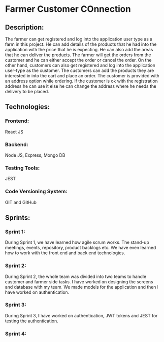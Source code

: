 # Farmer Customer COnnection
## Description:
The farmer can get registered and log into the application user type as a farm in this project. He can add details of the products that he had into the application with the price that he is expecting. He can also add the areas that he can deliver the products. The farmer will get the orders from the customer and he can either accept the order or cancel the order. 
	On the other hand, customers can also get registered and log into the application user-type as the customer. The customers can add the products they are interested in into the cart and place an order. The customer is provided with an address option while ordering. If the customer is ok with the registration address he can use it else he can change the address where he needs the delivery to be placed.
## Technologies:
### Frontend:
React JS
### Backend:
Node JS, Express, Mongo DB
### Testing Tools:
JEST
### Code Versioning System:
GIT and GitHub
## Sprints:
### Sprint 1:
During Sprint 1, we have learned how agile scrum works. The stand-up meetings, events, repository, product backlogs etc. We have even learned how to work with the front end and back end technologies.

### Sprint 2:
During Sprint 2, the whole team was divided into two teams to handle customer and farmer side tasks. I have worked on designing the screens and database with my team. We made models for the application and then I have worked on authentication.
### Sprint 3:
During Sprint 3, I have worked on authentication, JWT tokens and JEST for testing the authentication.
### Sprint 4:

